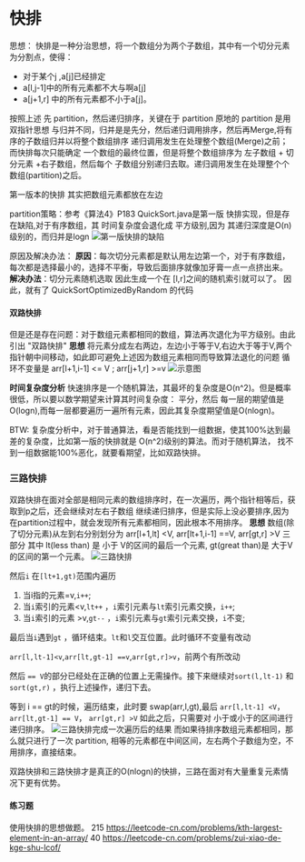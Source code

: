 # 快排

思想：
快排是一种分治思想，将一个数组分为两个子数组，其中有一个切分元素为分割点，使得：
- 对于某个j ,a[j]已经排定
- a[l,j-1]中的所有元素都不大与啊a[j]
- a[j+1,r] 中的所有元素都不小于a[j]。

按照上述 先 partition，然后递归排序，关键在于 partition
原地的 partition 是用双指针思想
与归并不同，归并是是先分，然后递归调用排序，然后再Merge,将有序的子数组归并以将整个数组排序
递归调用发生在处理整个数组(Merge)之前；
而快排每次只能确定 一个数组的最终位置，但是将整个数组排序为 左子数组 + 切分元素 +右子数组，然后每个
子数组分别递归去取。递归调用发生在处理整个个数组(partition)之后。

第一版本的快排 其实把数组元素都放在左边

partition策略：参考《算法4》P183
QuickSort.java是第一版 快排实现，但是存在缺陷,对于有序数组，其
时间复杂度会退化成 平方级别,因为 其递归深度是O(n)级别的，而归并是logn
![第一版快排的缺陷](F:\Markdown_Note\算法\第一版快排的问题.PNG)

原因及解决办法：
**原因**：每次切分元素都是默认用左边第一个，对于有序数组，
每次都是选择最小的，选择不平衡，导致后面排序就像加牙膏一点一点挤出来。
**解决办法**：切分元素随机选取
因此生成一个在 [l,r]之间的随机索引就可以了。
因此，就有了 QuickSortOptimizedByRandom 的代码

#### 双路快排
但是还是存在问题：对于数组元素都相同的数组，算法再次退化为平方级别。由此引出 "双路快排"
**思想**
将元素分成左右两边，左边小于等于V,右边大于等于V,两个指针朝中间移动，如此即可避免上述因为数组元素相同而导致算法退化的问题
循环不变量是 arr[l+1,i-1] <= V ; arr[j+1,r] >=v
![示意图](F:\Markdown_Note\算法\第二版快排示意图.PNG)

**时间复杂度分析**
快速排序是一个随机算法，其最坏的复杂度是O(n^2)。但是概率很低，所以要以数学期望来计算其时间复杂度：
平分，然后 每一层的期望值是 O(logn),而每一层都要遍历一遍所有元素，因此其复杂度期望值是O(nlogn)。

BTW: 复杂度分析中，对于普通算法，看是否能找到一组数据，使其100%达到最差的复杂度，比如第一版的快排就是 O(n^2)级别的算法。而对于随机算法，
找不到一组数据能100%恶化，就要看期望，比如双路快排。

### 三路快排
双路快排在面对全部是相同元素的数组排序时，在一次遍历，两个指针相等后，获取到p之后，还会继续对左右子数组
继续递归排序，但是实际上没必要排序,因为在partition过程中，就会发现所有元素都相同，因此根本不用排序。
**思想**
数组(除了切分元素)从左到右分别划分为 arr[l+1,lt] <V, arr[lt+1,i-1] ==V, arr[gt,r] >V 三部分
其中 lt(less than) 是 小于 V的区间的最后一个元素, gt(great than)是 大于V的区间的第一个元素。
![三路快排](F:\Markdown_Note\算法\三路快排示意图.PNG)

然后`i` 在`[lt+1,gt)`范围内遍历

1. 当i指的元素=v,`i++`;
2. 当`i`索引的元素<v,`lt++` ，`i`索引元素与`lt`索引元素交换，`i++`;
3. 当`i`索引的元素 >v,`gt--` ，`i`索引元素与`gt`索引元素交换，`i`不变;

最后当`i`遇到`gt` ，循环结束。`lt`和`l`交互位置。此时循环不变量有改动

`arr[l,lt-1]<v`,`arr[lt,gt-1] ==v`,`arr[gt,r]>v`，前两个有所改动

然后 `== V`的部分已经处在正确的位置上无需操作。接下来继续对`sort(l,lt-1)` 和`sort(gt,r)` ，执行上述操作，递归下去。

等到 i == gt的时候，遍历结束，此时要 swap(arr,l,gt),最后 `arr[l,lt-1] <V`， `arr[lt,gt-1] == V`， `arr[gt,r] >V`
如此之后，只需要对 小于或小于的区间进行递归排序。
![三路快排完成一次遍历后的结果](F:\Markdown_Note\算法\三路快排完成一次遍历后的示意图.PNG)
而如果待排序数组元素都相同，那么就只进行了一次 partition, 相等的元素都在中间区间，左右两个子数组为空，不用排序，直接结束。

双路快排和三路快排才是真正的O(nlogn)的快排，三路在面对有大量重复元素情况下更有优势。


#### 练习题
使用快排的思想做题。
215  https://leetcode-cn.com/problems/kth-largest-element-in-an-array/
40   https://leetcode-cn.com/problems/zui-xiao-de-kge-shu-lcof/


